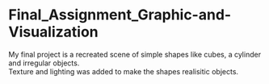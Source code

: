 # Final_Assignment_Graphic-and-Visualization
My final project is a recreated scene of simple shapes like cubes, a cylinder and irregular objects. <br> Texture and lighting was added to make the shapes realisitic objects.
